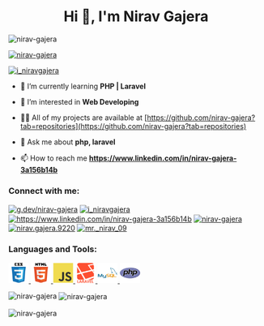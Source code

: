 <h1 align="center">Hi 👋, I'm Nirav Gajera</h1>
<p align="left"> <img src="https://komarev.com/ghpvc/?username=nirav-gajera&label=Profile%20views&color=0e75b6&style=flat" alt="nirav-gajera" /> </p>

<p align="left"> <a href="https://github.com/ryo-ma/github-profile-trophy"><img src="https://github-profile-trophy.vercel.app/?username=nirav-gajera" alt="nirav-gajera" /></a> </p>

<p align="left"> <a href="https://twitter.com/i_niravgajera" target="blank"><img src="https://img.shields.io/twitter/follow/i_niravgajera?logo=twitter&style=for-the-badge" alt="i_niravgajera" /></a> </p>


- 🌱 I’m currently learning **PHP | Laravel**

- 👀 I’m interested in **Web Developing**

- 👨‍💻 All of my projects are available at [https://github.com/nirav-gajera?tab=repositories](https://github.com/nirav-gajera?tab=repositories)

- 💬 Ask me about **php, laravel**

- 📫 How to reach me **https://www.linkedin.com/in/nirav-gajera-3a156b14b**


<h3 align="left">Connect with me:</h3>
<p align="left">
<a href="https://g.dev/nirav-gajera" target="blank"><img align="center" src="https://raw.githubusercontent.com/rahuldkjain/github-profile-readme-generator/master/src/images/icons/Social/devto.svg" alt="g.dev/nirav-gajera" height="30" width="40" /></a>
<a href="https://twitter.com/i_niravgajera" target="blank"><img align="center" src="https://raw.githubusercontent.com/rahuldkjain/github-profile-readme-generator/master/src/images/icons/Social/twitter.svg" alt="i_niravgajera" height="30" width="40" /></a>
<a href="https://linkedin.com/in/nirav-gajera-3a156b14b" target="blank"><img align="center" src="https://raw.githubusercontent.com/rahuldkjain/github-profile-readme-generator/master/src/images/icons/Social/linked-in-alt.svg" alt="https://www.linkedin.com/in/nirav-gajera-3a156b14b" height="30" width="40" /></a>
<a href="https://stackoverflow.com/users/21623940/nirav-gajera" target="blank"><img align="center" src="https://raw.githubusercontent.com/rahuldkjain/github-profile-readme-generator/master/src/images/icons/Social/stack-overflow.svg" alt="nirav-gajera" height="30" width="40" /></a>
<a href="https://fb.com/nirav.gajera.9220" target="blank"><img align="center" src="https://raw.githubusercontent.com/rahuldkjain/github-profile-readme-generator/master/src/images/icons/Social/facebook.svg" alt="nirav.gajera.9220" height="30" width="40" /></a>
<a href="https://instagram.com/mr._nirav_09" target="blank"><img align="center" src="https://raw.githubusercontent.com/rahuldkjain/github-profile-readme-generator/master/src/images/icons/Social/instagram.svg" alt="mr._nirav_09" height="30" width="40" /></a>
</p>

<h3 align="left">Languages and Tools:</h3>
<p align="left"> <a href="https://www.w3schools.com/css/" target="_blank" rel="noreferrer"> <img src="https://raw.githubusercontent.com/devicons/devicon/master/icons/css3/css3-original-wordmark.svg" alt="css3" width="40" height="40"/> </a> <a href="https://www.w3.org/html/" target="_blank" rel="noreferrer"> <img src="https://raw.githubusercontent.com/devicons/devicon/master/icons/html5/html5-original-wordmark.svg" alt="html5" width="40" height="40"/> </a> <a href="https://developer.mozilla.org/en-US/docs/Web/JavaScript" target="_blank" rel="noreferrer"> <img src="https://raw.githubusercontent.com/devicons/devicon/master/icons/javascript/javascript-original.svg" alt="javascript" width="40" height="40"/> </a> <a href="https://laravel.com/" target="_blank" rel="noreferrer"> <img src="https://raw.githubusercontent.com/devicons/devicon/master/icons/laravel/laravel-plain-wordmark.svg" alt="laravel" width="40" height="40"/> </a> <a href="https://www.mysql.com/" target="_blank" rel="noreferrer"> <img src="https://raw.githubusercontent.com/devicons/devicon/master/icons/mysql/mysql-original-wordmark.svg" alt="mysql" width="40" height="40"/> </a> <a href="https://www.php.net" target="_blank" rel="noreferrer"> <img src="https://raw.githubusercontent.com/devicons/devicon/master/icons/php/php-original.svg" alt="php" width="40" height="40"/> </a> </p>

<p><img align="left" src="https://github-readme-stats.vercel.app/api/top-langs?username=nirav-gajera&show_icons=true&locale=en&layout=compact" alt="nirav-gajera" /></p>

<p>&nbsp;<img align="center" src="https://github-readme-stats.vercel.app/api?username=nirav-gajera&show_icons=true&locale=en" alt="nirav-gajera" /></p>

<p><img align="center" src="https://github-readme-streak-stats.herokuapp.com/?user=nirav-gajera&" alt="nirav-gajera" /></p>
